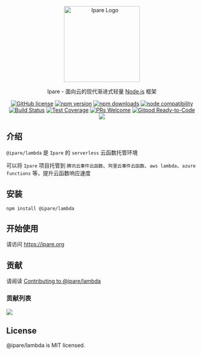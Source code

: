 <p align="center">
  <a href="https://ipare.org/" target="blank"><img src="https://ipare.org/images/logo.png" alt="Ipare Logo" width="200"/></a>
</p>

<p align="center">Ipare - 面向云的现代渐进式轻量 <a href="http://nodejs.org" target="_blank">Node.js</a> 框架</p>
<p align="center">
    <a href="https://github.com/ipare/ipare/blob/main/LICENSE" target="_blank"><img src="https://img.shields.io/badge/license-MIT-blue.svg" alt="GitHub license" /></a>
    <a href=""><img src="https://img.shields.io/npm/v/@ipare/lambda.svg" alt="npm version"></a>
    <a href=""><img src="https://badgen.net/npm/dt/@ipare/lambda" alt="npm downloads"></a>
    <a href="https://nodejs.org/en/about/releases/"><img src="https://img.shields.io/node/v/@ipare/lambda.svg" alt="node compatibility"></a>
    <a href="#"><img src="https://github.com/ipare/ipare/actions/workflows/test.yml/badge.svg?branch=main" alt="Build Status"></a>
    <a href="https://codecov.io/gh/ipare/lambda/branch/main"><img src="https://img.shields.io/codecov/c/github/ipare/lambda/main.svg" alt="Test Coverage"></a>
    <a href="https://github.com/ipare/ipare/pulls"><img src="https://img.shields.io/badge/PRs-welcome-brightgreen.svg" alt="PRs Welcome"></a>
    <a href="https://gitpod.io/#https://github.com/ipare/ipare"><img src="https://img.shields.io/badge/Gitpod-Ready--to--Code-blue?logo=gitpod" alt="Gitpod Ready-to-Code"></a>
    <a href="https://paypal.me/ihalwang" target="_blank"><img src="https://img.shields.io/badge/Donate-PayPal-ff3f59.svg"/></a>
</p>

## 介绍

`@ipare/lambda` 是 `Ipare` 的 `serverless` 云函数托管环境

可以将 `Ipare` 项目托管到 `腾讯云事件云函数`、`阿里云事件云函数`、`aws lambda`、`azure functions` 等，提升云函数响应速度

## 安装

```
npm install @ipare/lambda
```

## 开始使用

请访问 <https://ipare.org>

## 贡献

请阅读 [Contributing to @ipare/lambda](https://github.com/ipare/ipare/blob/main/CONTRIBUTING.md)

### 贡献列表

<a href="https://github.com/ipare/ipare/graphs/contributors">
  <img src="https://contrib.rocks/image?repo=ipare/lambda" />
</a>

## License

@ipare/lambda is MIT licensed.
